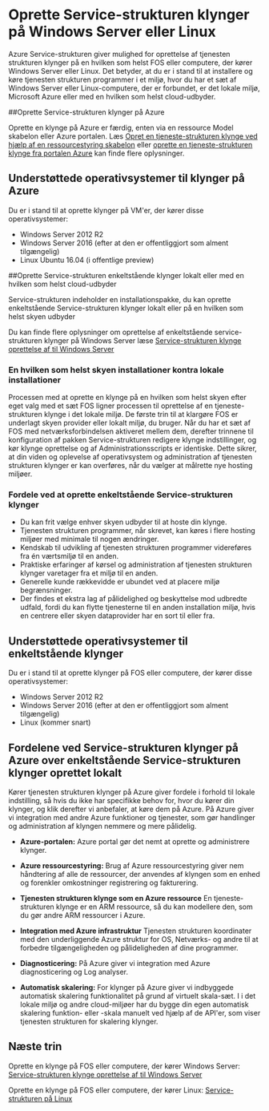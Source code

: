 <properties
   pageTitle="Oprette Azure Service strukturen klynger på Windows Server og Linux | Microsoft Azure"
   description="Tjenesten strukturen klynger køre på Windows Server og Linux, hvilket betyder, at du vil kunne installere og overalt host Service-strukturen programmer kan du køre Windows Server eller Linux."
   services="service-fabric"
   documentationCenter=".net"
   authors="Chackdan"
   manager="timlt"
   editor=""/>

<tags
   ms.service="service-fabric"
   ms.devlang="dotNet"
   ms.topic="article"
   ms.tgt_pltfrm="NA"
   ms.workload="NA"
   ms.date="09/22/2016"
   ms.author="chackdan"/>

# <a name="create-service-fabric-clusters-on-windows-server-or-linux"></a>Oprette Service-strukturen klynger på Windows Server eller Linux

Azure Service-strukturen giver mulighed for oprettelse af tjenesten strukturen klynger på en hvilken som helst FOS eller computere, der kører Windows Server eller Linux. Det betyder, at du er i stand til at installere og køre tjenesten strukturen programmer i et miljø, hvor du har et sæt af Windows Server eller Linux-computere, der er forbundet, er det lokale miljø, Microsoft Azure eller med en hvilken som helst cloud-udbyder.

##<a name="create-service-fabric-clusters-on-azure"></a>Oprette Service-strukturen klynger på Azure

Oprette en klynge på Azure er færdig, enten via en ressource Model skabelon eller Azure portalen. Læs [Opret en tjeneste-strukturen klynge ved hjælp af en ressourcestyring skabelon](service-fabric-cluster-creation-via-arm.md) eller [oprette en tjeneste-strukturen klynge fra portalen Azure](service-fabric-cluster-creation-via-portal.md) kan finde flere oplysninger.

## <a name="supported-operating-systems-for-clusters-on-azure"></a>Understøttede operativsystemer til klynger på Azure

Du er i stand til at oprette klynger på VM'er, der kører disse operativsystemer:

* Windows Server 2012 R2
* Windows Server 2016 (efter at den er offentliggjort som alment tilgængelig)
* Linux Ubuntu 16.04 (i offentlige preview) 


##<a name="create-service-fabric-standalone-clusters-on-premise-or-with-any-cloud-provider"></a>Oprette Service-strukturen enkeltstående klynger lokalt eller med en hvilken som helst cloud-udbyder

Service-strukturen indeholder en installationspakke, du kan oprette enkeltstående Service-strukturen klynger lokalt eller på en hvilken som helst skyen udbyder

Du kan finde flere oplysninger om oprettelse af enkeltstående service-strukturen klynger på Windows Server læse [Service-strukturen klynge oprettelse af til Windows Server](service-fabric-cluster-creation-for-windows-server.md)

### <a name="any-cloud-deployments-vs-on-premises-deployments"></a>En hvilken som helst skyen installationer kontra lokale installationer
Processen med at oprette en klynge på en hvilken som helst skyen efter eget valg med et sæt FOS ligner processen til oprettelse af en tjeneste-strukturen klynge i det lokale miljø. De første trin til at klargøre FOS er underlagt skyen provider eller lokalt miljø, du bruger. Når du har et sæt af FOS med netværksforbindelsen aktiveret mellem dem, derefter trinnene til konfiguration af pakken Service-strukturen redigere klynge indstillinger, og kør klynge oprettelse og af Administrationsscripts er identiske. Dette sikrer, at din viden og oplevelse af operativsystem og administration af tjenesten strukturen klynger er kan overføres, når du vælger at målrette nye hosting miljøer.

### <a name="benefits-of-creating-standalone-service-fabric-clusters"></a>Fordele ved at oprette enkeltstående Service-strukturen klynger
* Du kan frit vælge enhver skyen udbyder til at hoste din klynge.
* Tjenesten strukturen programmer, når skrevet, kan køres i flere hosting miljøer med minimale til nogen ændringer.
* Kendskab til udvikling af tjenesten strukturen programmer videreføres fra én værtsmiljø til en anden.
* Praktiske erfaringer af kørsel og administration af tjenesten strukturen klynger varetager fra et miljø til en anden.
* Generelle kunde rækkevidde er ubundet ved at placere miljø begrænsninger.
* Der findes et ekstra lag af pålidelighed og beskyttelse mod udbredte udfald, fordi du kan flytte tjenesterne til en anden installation miljø, hvis en centrere eller skyen dataprovider har en sort til eller fra.

## <a name="supported-operating-systems-for-standalone-clusters"></a>Understøttede operativsystemer til enkeltstående klynger
Du er i stand til at oprette klynger på FOS eller computere, der kører disse operativsystemer:

* Windows Server 2012 R2
* Windows Server 2016 (efter at den er offentliggjort som alment tilgængelig)
* Linux (kommer snart)

## <a name="advantages-of-service-fabric-clusters-on-azure-over-standalone-service-fabric-clusters-created-on-premises"></a>Fordelene ved Service-strukturen klynger på Azure over enkeltstående Service-strukturen klynger oprettet lokalt

Kører tjenesten strukturen klynger på Azure giver fordele i forhold til lokale indstilling, så hvis du ikke har specifikke behov for, hvor du kører din klynger, og klik derefter vi anbefaler, at køre dem på Azure. På Azure giver vi integration med andre Azure funktioner og tjenester, som gør handlinger og administration af klyngen nemmere og mere pålidelig.

* **Azure-portalen:** Azure portal gør det nemt at oprette og administrere klynger.

* **Azure ressourcestyring:** Brug af Azure ressourcestyring giver nem håndtering af alle de ressourcer, der anvendes af klyngen som en enhed og forenkler omkostninger registrering og fakturering.
* **Tjenesten strukturen klynge som en Azure ressource** En tjeneste-strukturen klynge er en ARM ressource, så du kan modellere den, som du gør andre ARM ressourcer i Azure.
* **Integration med Azure infrastruktur** Tjenesten strukturen koordinater med den underliggende Azure struktur for OS, Netværks- og andre til at forbedre tilgængeligheden og pålideligheden af dine programmer.  
* **Diagnosticering:** På Azure giver vi integration med Azure diagnosticering og Log analyser.
* **Automatisk skalering:** For klynger på Azure giver vi indbyggede automatisk skalering funktionalitet på grund af virtuelt skala-sæt. I i det lokale miljø og andre cloud-miljøer har du bygge din egen automatisk skalering funktion- eller -skala manuelt ved hjælp af de API'er, som viser tjenesten strukturen for skalering klynger.

## <a name="next-steps"></a>Næste trin
Oprette en klynge på FOS eller computere, der kører Windows Server: [Service-strukturen klynge oprettelse af til Windows Server](service-fabric-cluster-creation-for-windows-server.md)

Oprette en klynge på FOS eller computere, der kører Linux: [Service-strukturen på Linux](service-fabric-linux-overview.md)
